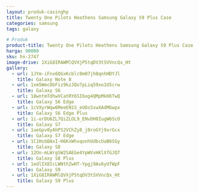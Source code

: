 ```yaml
---
layout: produk-casinghp
title: Twenty One Pilots Heathens Samsung Galaxy S9 Plus Case
categories: samsung
tags: galaxy

# Produk
product-title: Twenty One Pilots Heathens Samsung Galaxy S9 Plus Case
harga: 90000
sku: hn-2747
image-drive: 1XiG8IRAWMlQVXjP5tqDV3tSVVncQx_Ht
gallery:
  - url: 1JYm-iFnx6QGxKcblc9m07jh0qnhHDYJl
    title: Galaxy Note 8
  - url: 1xm5WmcObFiz9kzJQo7pLiq59xo1U5crw
    title: Galaxy S6
  - url: 18wntmTdhwVCatRY6SI6og4QMpMkKKTwQ
    title: Galaxy S6 Edge
  - url: 1cVXyrWqw6MeeEN1S_eUDs5swXAdMGwpx
    title: Galaxy S6 Edge Plus
  - url: 1i-orDU6ZL7QiZLOL9_ENvDH8IugW6ScO
    title: Galaxy S7
  - url: 1ueGpv0yAhPS2VChZy8_j0roGYj9xrGcx
    title: Galaxy S7 Edge
  - url: 1C1HsbBAxI-H6KxWhxqonhUdbcUaB6SGy
    title: Galaxy S8
  - url: 12On-mLWrgSW2SAEGe4YpWVvHKlXfGJQ7
    title: Galaxy S8 Plus
  - url: 1edlIX8IcLWNthZwHT-Ypgj9Av6yUfWpF
    title: Galaxy S9
  - url: 1XiG8IRAWMlQVXjP5tqDV3tSVVncQx_Ht
    title: Galaxy S9 Plus
---
```

